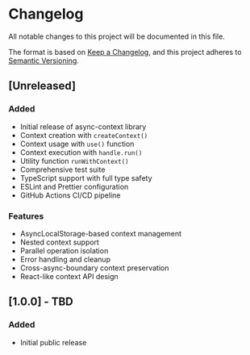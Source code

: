 # Changelog

All notable changes to this project will be documented in this file.

The format is based on [Keep a Changelog](https://keepachangelog.com/en/1.0.0/),
and this project adheres to [Semantic Versioning](https://semver.org/spec/v2.0.0.html).

## [Unreleased]

### Added

- Initial release of async-context library
- Context creation with `createContext()`
- Context usage with `use()` function
- Context execution with `handle.run()`
- Utility function `runWithContext()`
- Comprehensive test suite
- TypeScript support with full type safety
- ESLint and Prettier configuration
- GitHub Actions CI/CD pipeline

### Features

- AsyncLocalStorage-based context management
- Nested context support
- Parallel operation isolation
- Error handling and cleanup
- Cross-async-boundary context preservation
- React-like context API design

## [1.0.0] - TBD

### Added

- Initial public release
